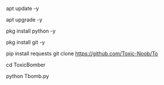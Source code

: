 apt update -y

apt upgrade -y

pkg install python -y

pkg install git -y

pip install requests git clone https://github.com/Toxic-Noob/To

cd ToxicBomber

python Tbomb.py
